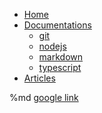 <!-- docs/_sidebar.md -->

* [Home](https://jeanmgirard.github.io/docs/ ':ignore :target=_self')
* [Documentations](/README.md)
  * [git](/git/README.md)
  * [nodejs](/nodejs/README.md)
  * [markdown](/markdown/README.md)
  * [typescript](/typescript/README.md)
* [Articles](https://jeanmgirard.github.io/docs/#/articles/README ':ignore :target=_self')

%md <a href="https://google.com" target="_blank">google link</a>
